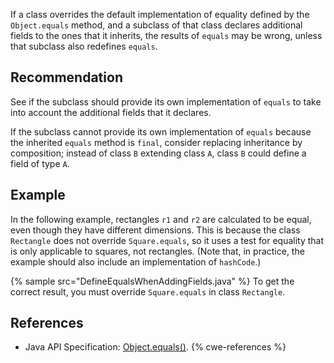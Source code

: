 If a class overrides the default implementation of equality defined by the `Object.equals` method, and a subclass of that class declares additional fields to the ones that it inherits, the results of `equals` may be wrong, unless that subclass also redefines `equals`.


## Recommendation
See if the subclass should provide its own implementation of `equals` to take into account the additional fields that it declares.

If the subclass cannot provide its own implementation of `equals` because the inherited `equals` method is `final`, consider replacing inheritance by composition; instead of class `B` extending class `A`, class `B` could define a field of type `A`.


## Example
In the following example, rectangles `r1` and `r2` are calculated to be equal, even though they have different dimensions. This is because the class `Rectangle` does not override `Square.equals`, so it uses a test for equality that is only applicable to squares, not rectangles. (Note that, in practice, the example should also include an implementation of `hashCode`.)

{% sample src="DefineEqualsWhenAddingFields.java" %}
To get the correct result, you must override `Square.equals` in class `Rectangle`.


## References
* Java API Specification: [Object.equals()](https://docs.oracle.com/en/java/javase/11/docs/api/java.base/java/lang/Object.html#equals(java.lang.Object)).
{% cwe-references %}
